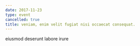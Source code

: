 ```yaml
---
date: 2017-11-23
type: event
cancelled: true
title: veniam, enim velit fugiat nisi occaecat consequat.
---
```

eiusmod deserunt labore irure